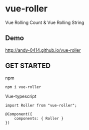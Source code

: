 # vue-roller

Vue Rolling Count & Vue Rolling String

## Demo

http://andy-0414.github.io/vue-roller

## GET STARTED

npm

```
npm i vue-roller
```

Vue-typescript

```
import Roller from "vue-roller";

@Component({
	components: { Roller }
})
```
